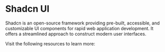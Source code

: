 # Shadcn UI

Shadcn is an open-source framework providing pre-built, accessible, and customizable UI components for rapid web application development. It offers a streamlined approach to construct modern user interfaces.

Visit the following resources to learn more:
